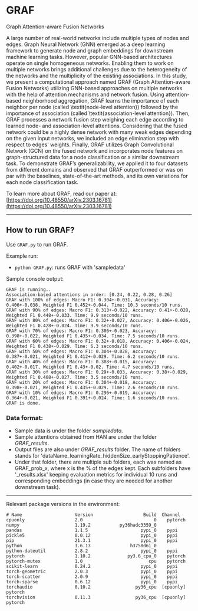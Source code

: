# GRAF
Graph Attention-aware Fusion Networks

A large number of real-world networks include multiple types of nodes and edges. Graph Neural Network (GNN) emerged as a deep learning framework to generate node and graph embeddings for downstream machine learning tasks. However, popular GNN-based architectures operate on single homogeneous networks. Enabling them to work on multiple networks brings additional challenges due to the heterogeneity of the networks and the multiplicity of the existing associations. In this study, we present a computational approach named GRAF (Graph Attention-aware Fusion Networks) utilizing GNN-based approaches on multiple networks with the help of attention mechanisms and network fusion. Using attention-based neighborhood aggregation, GRAF learns the importance of each neighbor per node (called \textit{node-level attention}) followed by the importance of association (called \textit{association-level attention}). Then, GRAF processes a network fusion step weighing each edge according to learned node- and association-level attentions. Considering that the fused network could be a highly dense network with many weak edges depending on the given input networks, we included an edge elimination step with respect to edges' weights. Finally, GRAF utilizes Graph Convolutional Network (GCN) on the fused network and incorporates node features on graph-structured data for a node classification or a similar downstream task. To demonstrate GRAF’s generalizability, we applied it to four datasets from different domains and observed that GRAF outperformed or was on par with the baselines, state-of-the-art methods, and its own variations for each node classification task. 

To learn more about GRAF, read our paper at: [https://doi.org/10.48550/arXiv.2303.16781](https://doi.org/10.48550/arXiv.2303.16781)

---


## How to run GRAF?

Use `GRAF.py` to run GRAF.

Example run:
- `python GRAF.py`: runs GRAF with 'sampledata'

Sample console output:
``` > python GRAF.py
GRAF is running..
Association-based attentions in order: [0.24, 0.22, 0.28, 0.26]
GRAF with 100% of edges: Macro F1: 0.304+-0.031, Accuracy: 0.406+-0.038, Weighted F1 0.452+-0.044. Time: 10.3 seconds/10 runs.
GRAF with 90% of edges: Macro F1: 0.313+-0.022, Accuracy: 0.41+-0.028, Weighted F1 0.448+-0.033. Time: 9.9 seconds/10 runs.
GRAF with 80% of edges: Macro F1: 0.32+-0.027, Accuracy: 0.406+-0.026, Weighted F1 0.428+-0.024. Time: 9.9 seconds/10 runs.
GRAF with 70% of edges: Macro F1: 0.306+-0.023, Accuracy: 0.398+-0.022, Weighted F1 0.435+-0.034. Time: 7.5 seconds/10 runs.
GRAF with 60% of edges: Macro F1: 0.32+-0.018, Accuracy: 0.406+-0.024, Weighted F1 0.438+-0.029. Time: 6.3 seconds/10 runs.
GRAF with 50% of edges: Macro F1: 0.304+-0.028, Accuracy: 0.387+-0.021, Weighted F1 0.412+-0.029. Time: 6.2 seconds/10 runs.
GRAF with 40% of edges: Macro F1: 0.308+-0.015, Accuracy: 0.402+-0.017, Weighted F1 0.43+-0.02. Time: 4.7 seconds/10 runs.
GRAF with 30% of edges: Macro F1: 0.29+-0.033, Accuracy: 0.38+-0.029, Weighted F1 0.408+-0.027. Time: 3.5 seconds/10 runs.
GRAF with 20% of edges: Macro F1: 0.304+-0.018, Accuracy: 0.398+-0.021, Weighted F1 0.435+-0.029. Time: 2.6 seconds/10 runs.
GRAF with 10% of edges: Macro F1: 0.296+-0.019, Accuracy: 0.364+-0.021, Weighted F1 0.391+-0.024. Time: 1.6 seconds/10 runs.
GRAF is done.
```

### Data format: 
- Sample data is under the folder *sampledata*.
- Sample attentions obtained from HAN are under the folder *GRAF_results*. 
- Output files are also under *GRAF_results* folder. The name of folders stands for 'dataName_learningRate_hiddenSize_earlyStoppingPatience'. 
- Under that folder, there are multiple sub folders, each was named as GRAF_prob_x, where x is the % of the edges kept. Each subfolders have '_results.xlsx' keeping evaluation metrics for individual 10 runs and corresponding embeddings (in case they are needed for another downstream task).

---


Relevant package versions in the environment:
```
# Name                    Version                   Build  Channel
cpuonly                   2.0                           0    pytorch
numpy                     1.19.2           py36hadc3359_0
pandas                    1.1.5                    pypi_0    pypi
pickle5                   0.0.12                   pypi_0    pypi
pip                       21.3.1                   pypi_0    pypi
python                    3.6.13               h3758d61_0
python-dateutil           2.8.2                    pypi_0    pypi
pytorch                   1.10.2              py3.6_cpu_0    pytorch
pytorch-mutex             1.0                         cpu    pytorch
scikit-learn              0.24.2                   pypi_0    pypi
torch-geometric           2.0.3                    pypi_0    pypi
torch-scatter             2.0.9                    pypi_0    pypi
torch-sparse              0.6.12                   pypi_0    pypi
torchaudio                0.10.2                 py36_cpu  [cpuonly]  pytorch
torchvision               0.11.3                 py36_cpu  [cpuonly]  pytorch
```
